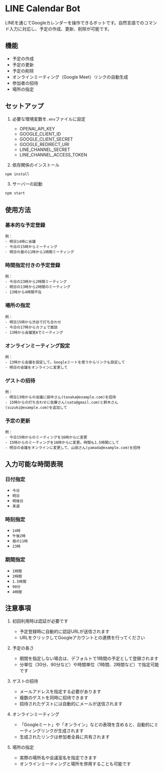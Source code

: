 # LINE Calendar Bot

LINEを通じてGoogleカレンダーを操作できるボットです。自然言語でのコマンド入力に対応し、予定の作成、更新、削除が可能です。

## 機能

- 予定の作成
- 予定の更新
- 予定の削除
- オンラインミーティング（Google Meet）リンクの自動生成
- 参加者の招待
- 場所の指定

## セットアップ

1. 必要な環境変数を`.env`ファイルに設定
   - OPENAI_API_KEY
   - GOOGLE_CLIENT_ID
   - GOOGLE_CLIENT_SECRET
   - GOOGLE_REDIRECT_URI
   - LINE_CHANNEL_SECRET
   - LINE_CHANNEL_ACCESS_TOKEN

2. 依存関係のインストール
```bash
npm install
```

3. サーバーの起動
```bash
npm start
```

## 使用方法

### 基本的な予定登録
```
例：
- 明日14時に会議
- 今日の15時からミーティング
- 明日の昼の11時から1時間ミーティング
```

### 時間指定付きの予定登録
```
例：
- 今日の23時から2時間ミーティング
- 明日の13時から2時間のミーティング
- 13時から4時間不在
```

### 場所の指定
```
例：
- 明日15時から渋谷で打ち合わせ
- 今日の17時からカフェで面談
- 13時から会議室Aでミーティング
```

### オンラインミーティング設定
```
例：
- 13時から会議を設定して。Googleミートを使うからリンクも設定して
- 明日の会議をオンラインに変更して
```

### ゲストの招待
```
例：
- 明日13時からの会議に田中さん(tanaka@example.com)を招待
- 15時からの打ち合わせに佐藤さん(sato@gmail.com)と鈴木さん(suzuki@example.com)を追加して
```

### 予定の更新
```
例：
- 今日15時からのミーティングを16時からに変更
- 15時からのミーティングを16時からに変更。時間も1.5時間にして
- 明日の会議をオンラインに変更して、山田さん(yamada@example.com)を招待
```

## 入力可能な時間表現

### 日付指定
- `今日`
- `明日`
- `明後日`
- `来週`

### 時刻指定
- `14時`
- `午後2時`
- `昼の11時`
- `23時`

### 期間指定
- `1時間`
- `2時間`
- `1.5時間`
- `90分`
- `4時間`

## 注意事項

1. 初回利用時は認証が必要です
   - 予定登録時に自動的に認証URLが送信されます
   - URLをクリックしてGoogleアカウントとの連携を行ってください

2. 予定の長さ
   - 期間を指定しない場合は、デフォルトで1時間の予定として登録されます
   - 分単位（30分、90分など）や時間単位（1時間、2時間など）で指定可能です

3. ゲストの招待
   - メールアドレスを指定する必要があります
   - 複数のゲストを同時に招待できます
   - 招待されたゲストには自動的にメールが送信されます

4. オンラインミーティング
   - 「Googleミート」や「オンライン」などの表現を含めると、自動的にミーティングリンクが生成されます
   - 生成されたリンクは参加者全員に共有されます

5. 場所の指定
   - 実際の場所名や会議室名を指定できます
   - オンラインミーティングと場所を併用することも可能です 